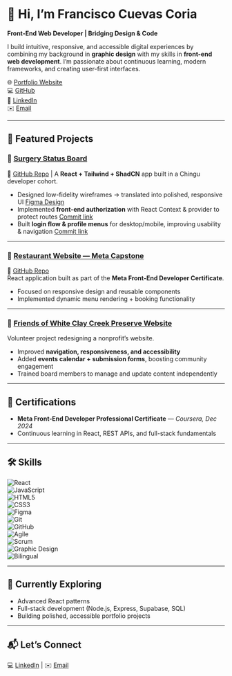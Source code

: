 # 👋 Hi, I’m Francisco Cuevas Coria  
**Front-End Web Developer | Bridging Design & Code**  

I build intuitive, responsive, and accessible digital experiences by combining my background in **graphic design** with my skills in **front-end web development**. I’m passionate about continuous learning, modern frameworks, and creating user-first interfaces.  

🌐 [Portfolio Website](https://fcuevas-portfolio.vercel.app)  
💻 [GitHub](https://github.com/fcuevas6)  
🔗 [LinkedIn](https://www.linkedin.com/in/francisco-cuevas-designer/)  
✉️ [Email](mailto:fcuevas09@gmail.com)  

---

## 🚀 Featured Projects  

### 🔹 [Surgery Status Board](https://v56-tier1-team-01.vercel.app)  
📂 [GitHub Repo](https://github.com/chingu-voyages/V56-tier1-team-01) | 
A **React + Tailwind + ShadCN** app built in a Chingu developer cohort.  
- Designed low-fidelity wireframes → translated into polished, responsive UI [Figma Design](https://www.figma.com/design/k0tFdIyvKID4vVhBUiD1Zj/Surgery-Status-Board-Wireframe?node-id=272-27980&p=f)
- Implemented **front-end authorization** with React Context & provider to protect routes [Commit link](https://github.com/chingu-voyages/V56-tier1-team-01/commit/85c217d53794153ebe34c13c1c9b4971f81c0a12)  
- Built **login flow & profile menus** for desktop/mobile, improving usability & navigation [Commit link](https://github.com/chingu-voyages/V56-tier1-team-01/commit/68ed4c23dde6bb06b817b4f11bb701554a4218f5)

---

### 🔹 [Restaurant Website — Meta Capstone](https://little-lemon.fcuevas09.workers.dev)  
📂 [GitHub Repo](https://github.com/fcuevas6/Francisco-Little-Lemon-Website)  
React application built as part of the **Meta Front-End Developer Certificate**.  
- Focused on responsive design and reusable components  
- Implemented dynamic menu rendering + booking functionality  

---

### 🔹 [Friends of White Clay Creek Preserve Website](https://friendsofpawccp.org)  
Volunteer project redesigning a nonprofit’s website.  
- Improved **navigation, responsiveness, and accessibility**  
- Added **events calendar + submission forms**, boosting community engagement  
- Trained board members to manage and update content independently  


---

## 📜 Certifications  
- **Meta Front-End Developer Professional Certificate** — *Coursera, Dec 2024*  
- Continuous learning in React, REST APIs, and full-stack fundamentals  

---

## 🛠️ Skills  

![React](https://img.shields.io/badge/React-20232A?style=for-the-badge&logo=react&logoColor=61DAFB)  
![JavaScript](https://img.shields.io/badge/JavaScript-F7DF1E?style=for-the-badge&logo=javascript&logoColor=black)  
![HTML5](https://img.shields.io/badge/HTML5-E34F26?style=for-the-badge&logo=html5&logoColor=white)  
![CSS3](https://img.shields.io/badge/CSS3-1572B6?style=for-the-badge&logo=css3&logoColor=white)  
![Figma](https://img.shields.io/badge/Figma-F24E1E?style=for-the-badge&logo=figma&logoColor=white)  
![Git](https://img.shields.io/badge/Git-F05032?style=for-the-badge&logo=git&logoColor=white)  
![GitHub](https://img.shields.io/badge/GitHub-181717?style=for-the-badge&logo=github&logoColor=white)  
![Agile](https://img.shields.io/badge/Agile-2496ED?style=for-the-badge&logo=scrumalliance&logoColor=white)  
![Scrum](https://img.shields.io/badge/Scrum-6DB33F?style=for-the-badge&logo=Scrum&logoColor=white)  
![Graphic Design](https://img.shields.io/badge/Graphic%20Design-FF4088?style=for-the-badge&logo=adobecreativecloud&logoColor=white)  
![Bilingual](https://img.shields.io/badge/Bilingual-007ACC?style=for-the-badge&logo=googletranslate&logoColor=white)  

---

## 🌱 Currently Exploring  
- Advanced React patterns  
- Full-stack development (Node.js, Express, Supabase, SQL)  
- Building polished, accessible portfolio projects  

---

## 📬 Let’s Connect  
💻 [LinkedIn](https://www.linkedin.com/in/francisco-cuevas-designer/) | ✉️ [Email](mailto:fcuevas09@gmail.com)  
